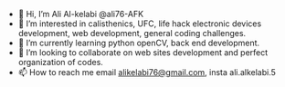 - 👋 Hi, I’m Ali Al-kelabi @ali76-AFK
- 👀 I’m interested in calisthenics, UFC, life hack electronic devices development, web development, general coding challenges.
- 🌱 I’m currently learning python openCV, back end development.
- 💞️ I’m looking to collaborate on web sites development and perfect organization of codes.
- 📫 How to reach me email alikelabi76@gmail.com, insta ali.alkelabi.5

<!---
ali76-AFK/ali76-AFK is a ✨ special ✨ repository because its `README.md` (this file) appears on your GitHub profile.
You can click the Preview link to take a look at your changes.
--->
